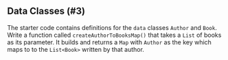 ## Data Classes (#3)

The starter code contains definitions for the `data` classes `Author` and
`Book`. Write a function called `createAuthorToBooksMap()` that takes a `List`
of books as its parameter. It builds and returns a `Map` with `Author` as the
key which maps to to the `List<Book>` written by that author.